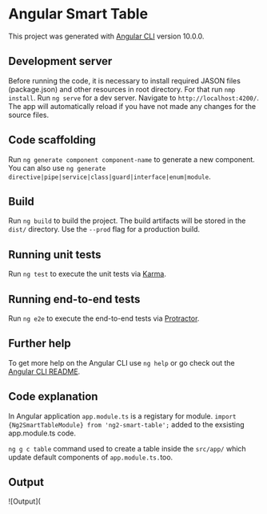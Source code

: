 # Angular Smart Table

This project was generated with [Angular CLI](https://github.com/angular/angular-cli) version 10.0.0.

## Development server

Before running the code, it is necessary to install required JASON files (package.json) and other resources in root directory. For that run `nmp install`. 
Run `ng serve` for a dev server. Navigate to `http://localhost:4200/`. The app will automatically reload if you have not made any changes for the source files.

## Code scaffolding

Run `ng generate component component-name` to generate a new component. You can also use `ng generate directive|pipe|service|class|guard|interface|enum|module`.

## Build

Run `ng build` to build the project. The build artifacts will be stored in the `dist/` directory. Use the `--prod` flag for a production build.

## Running unit tests

Run `ng test` to execute the unit tests via [Karma](https://karma-runner.github.io).

## Running end-to-end tests

Run `ng e2e` to execute the end-to-end tests via [Protractor](http://www.protractortest.org/).

## Further help

To get more help on the Angular CLI use `ng help` or go check out the [Angular CLI README](https://github.com/angular/angular-cli/blob/master/README.md).
 
## Code explanation

In Angular application `app.module.ts` is a registary for module. 
`import {Ng2SmartTableModule} from 'ng2-smart-table';` added to the exsisting app.module.ts code. 

`ng g c table` command used to create a table inside the `src/app/` which update default components of `app.module.ts.`too. 

## Output
![Output](


